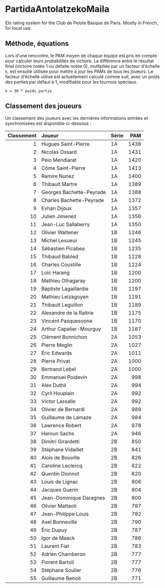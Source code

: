 # PartidaAntolatzekoMaila
Elo rating system for the Club de Pelote Basque de Paris. Mostly in French, for local use.

## Méthode, équations
Lors d'une rencontre, le PAM moyen de chaque équipe est pris en compte pour calculer leurs probabilités de victoire. La différence entre le résultat final (victoire notée 1 ou défaite notée 0), multipliée par un facteur d'échelle `k`, est ensuite utilisée pour mettre à jour les PAMs de tous les joueurs. Le facteur d'échelle utilisé est actuellement calculé comme suit, avec un poids des parties par défaut à 1, modifiable pour les tournois spéciaux.

```
k = 30 * poids_partie
```

## Classement des joueurs
Un classement des joueurs avec les dernières informations entrées et synchronisées est disponible ci-dessous :

|   Classement | Joueur                   | Série   |   PAM |
|-------------:|:-------------------------|:--------|------:|
|            1 | Hugues Saint-Pierre      | 1A      |  1438 |
|            2 | Nicolas Ossard           | 1A      |  1431 |
|            3 | Peio Mendiarat           | 1A      |  1420 |
|            4 | Côme Saint-Pierre        | 1A      |  1413 |
|            5 | Ramire Nunez             | 1A      |  1400 |
|            6 | Thibault Martre          | 1A      |  1389 |
|            7 | Georges Bachette-Peyrade | 1A      |  1388 |
|            8 | Charles Bachette-Peyrade | 1A      |  1372 |
|            9 | Evhan Dijoux             | 1A      |  1357 |
|           10 | Julien Jimenez           | 1A      |  1356 |
|           11 | Jean-Luc Sallaberry      | 1A      |  1350 |
|           12 | Olivier Waltener         | 1B      |  1246 |
|           13 | Michel Lesueur           | 1B      |  1245 |
|           14 | Sébastien Picabea        | 1B      |  1235 |
|           15 | Thibaud Babled           | 1B      |  1228 |
|           16 | Charles Coustille        | 1B      |  1224 |
|           17 | Loïc Harang              | 1B      |  1200 |
|           18 | Mathieu Olhagaray        | 1B      |  1200 |
|           19 | Baptiste Lagaillardie    | 1B      |  1197 |
|           20 | Mathieu Leizagoyen       | 1B      |  1191 |
|           21 | Thibault Leguillon       | 1B      |  1189 |
|           22 | Alexandre de la Raitrie  | 1B      |  1175 |
|           23 | Vincent Pasquesoone      | 1B      |  1170 |
|           24 | Arthur Capelier-Mourguy  | 1B      |  1167 |
|           25 | Clément Bonnichon        | 2A      |  1053 |
|           26 | Pierre Meglin            | 2A      |  1027 |
|           27 | Éric Edwards             | 2A      |  1011 |
|           28 | Pierre Privat            | 2A      |  1000 |
|           29 | Bertrand Lebel           | 2A      |  1000 |
|           30 | Emmanuel Poidevin        | 2A      |   998 |
|           31 | Alex Duthil              | 2A      |   994 |
|           32 | Cyril Houplain           | 2A      |   992 |
|           33 | Victor Lassalle          | 2A      |   992 |
|           34 | Olivier de Bernardi      | 2A      |   989 |
|           35 | Guillaume de Lamaze      | 2A      |   984 |
|           36 | Lawrence Robert          | 2A      |   978 |
|           37 | Haroun Sachs             | 2A      |   946 |
|           38 | Dimitri Girardetti       | 2B      |   850 |
|           39 | Stéphane Vidaillet       | 2B      |   841 |
|           40 | Alois de Bouville        | 2B      |   826 |
|           41 | Caroline Leclercq        | 2B      |   822 |
|           42 | Quentin Dionnot          | 2B      |   820 |
|           43 | Louis de Lignac          | 2B      |   806 |
|           44 | Jacques Guerin           | 2B      |   804 |
|           45 | Jean-Dominique Daragnes  | 2B      |   800 |
|           46 | Olivier Matteoli         | 2B      |   797 |
|           47 | Jean-Philippe Louis      | 2B      |   792 |
|           48 | Axel Bonneville          | 2B      |   790 |
|           49 | Éric Dupuy               | 2B      |   787 |
|           50 | Igor de Maack            | 2B      |   786 |
|           51 | Laurent Fiat             | 2B      |   783 |
|           52 | Adrien Chamberon         | 2B      |   777 |
|           53 | Florent Bartoli          | 2B      |   777 |
|           54 | Stéphane Soulier         | 2B      |   776 |
|           55 | Guillaume Benoit         | 2B      |   771 |
